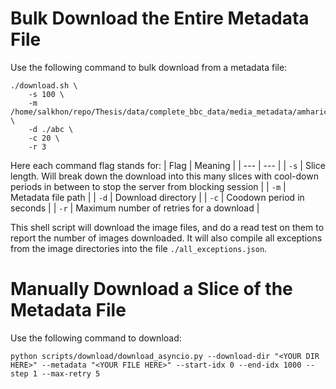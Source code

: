 # Bulk Download the Entire Metadata File
Use the following command to bulk download from a metadata file:
```
./download.sh \
    -s 100 \
    -m /home/salkhon/repo/Thesis/data/complete_bbc_data/media_metadata/amharic.metadata \
    -d ./abc \
    -c 20 \
    -r 3
```

Here each command flag stands for:
| Flag | Meaning |
| --- | --- |
| `-s` | Slice length. Will break down the download into this many slices with cool-down periods in between to stop the server from blocking session |
| `-m` | Metadata file path |
| `-d` | Download directory |
| `-c` | Coodown period in seconds | 
| `-r` | Maximum number of retries for a download |

This shell script will download the image files, and do a read test on them to report the number of images downloaded. It will also compile all exceptions from the image directories into the file `./all_exceptions.json`. 

# Manually Download a Slice of the Metadata File
Use the following command to download:
```
python scripts/download/download_asyncio.py --download-dir "<YOUR DIR HERE>" --metadata "<YOUR FILE HERE>" --start-idx 0 --end-idx 1000 --step 1 --max-retry 5
```